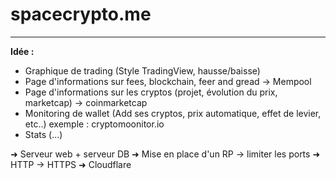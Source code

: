 # spacecrypto.me

---

**Idée :**

- Graphique de trading (Style TradingView, hausse/baisse)
- Page d'informations sur fees, blockchain, feer and gread -> Mempool
- Page d'informations sur les cryptos (projet, évolution du prix, marketcap) -> coinmarketcap
- Monitoring de wallet (Add ses cryptos, prix automatique, effet de levier, etc..) exemple : cryptomoonitor.io
- Stats (...)

➜ Serveur web + serveur DB
➜ Mise en place d'un RP -> limiter les ports
➜ HTTP -> HTTPS
➜ Cloudflare
